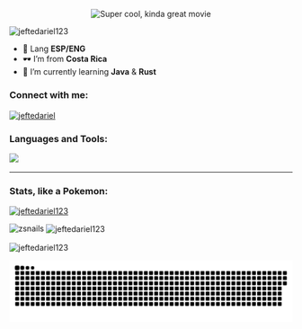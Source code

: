 <p align="center">
  <img src="https://media.giphy.com/media/l41JQAOSwDqTAi54A/giphy.gif?raw=true" alt="Super cool, kinda great movie"/>
</p>


<img src="https://komarev.com/ghpvc/?username=jeftedariel123&label=Profile%20views&color=0e75b6&style=flat" alt="jeftedariel123" /> </p>



- 🎈 Lang **ESP/ENG**
- 🕶️ I’m from **Costa Rica**
- 🌱 I’m currently learning **Java** & **Rust**
<h3 align="left">Connect with me:</h3>
<p align="left">
<a href="https://instagram.com/jeftedariel" target="blank"><img align="center" src="https://raw.githubusercontent.com/rahuldkjain/github-profile-readme-generator/master/src/images/icons/Social/instagram.svg" alt="jeftedariel" height="30" width="40" /></a>
</p>

<h3 align="left">Languages and Tools:</h3>

![](https://skillicons.dev/icons?i=js,python,flutter,bootstrap,astro,css,html,react,cloudflare,vite,java,go,linux,arch,docker,bash,md,mongodb,mysql,sqlite,neovim,nodejs,regex&perline=6)

<hr>
<h3 align="left">Stats, like a Pokemon:</h3>
<p align="left"> <a href="https://github.com/ryo-ma/github-profile-trophy"><img src="https://github-profile-trophy.vercel.app/?username=jeftedariel123" alt="jeftedariel123" /></a> </p>

<p><img align="left" src="https://github-readme-stats.vercel.app/api/top-langs?username=JEFTEDARIEL123&show_icons=true&locale=en&hide=html&langs_count=6" alt="zsnails" /></p>
<p>&nbsp;<img align="center" src="https://github-readme-stats.vercel.app/api?username=jeftedariel123&show_icons=true&locale=en" alt="jeftedariel123" /></p>

<p><img align="center" src="https://github-readme-streak-stats.herokuapp.com/?user=jeftedariel123&" alt="jeftedariel123" /></p>

<a href=#><img src="contributions.svg"></a>
